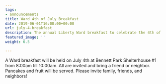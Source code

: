 ```yaml
---
tags:
- announcements
title: Ward 4th of July Breakfast
date: 2019-06-01T16:00:00+00:00
url: july-4-breakfast
description: The annual Liberty Ward breakfast to celebrate the 4th of July!
featured_image: ''
weight: 6.5

---
```

A Ward breakfast will be held on July 4th at Bennett Park Shelterhouse #1 from 8:00am till 10:00am. All are invited and bring a friend or neighbor. Pancakes and fruit will be served. Please invite family, friends, and neighbors!